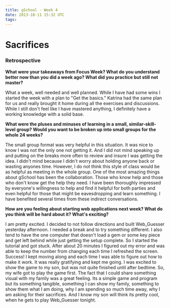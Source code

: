 ```yaml
---
title: gSchool - Week 4
date: 2013-10-11 15:32 UTC
tags:
---
```


<H1><b> Sacrifices </b></H1>

<H3><b> Retrospective </b></H3>
<p>
<b>What were your takeaways from Focus Week? What do you understand better now than you did a week ago? What did you practice but still not master?</b>

What a week, well needed and well planned.  While I have had some wins I started the week with a plan to "Get the basics."  Katrina had the same plan for us and really brought it home during all the exercises and discussions. While I still don't feel like I have mastered anything, I definitely have a working knowledge with a solid base.

<b>What were the pluses and minuses of learning in a small, similar-skill-level group? Would you want to be broken up into small groups for the whole 24 weeks?</b>

The small group format was very helpful in this situation. It was nice to know I was not the only one not getting it. And I did not mind speaking up and putting on the breaks more often to review and insure I was getting the idea.  I didn't mind because I didn't worry about holding anyone back or wasting anyones time.  However, I do not think this style of class would be as helpful as meeting in the whole group.  One of the most amazing things about gSchool has been the collaboration.  Those who know help and those who don't know get the help they need.  I have been thoroughly impressed by everyone's willingness to help and find it helpful for both parties and even helpful for those that might be eavesdropping and learn something. I have benefited several times from these indirect conversations.

<b>How are you feeling about starting web applications next week? What do you think will be hard about it? What's exciting?</b>

I am pretty excited.  I decided to not follow directions and built Web_Guesser yesterday afternoon.  I needed a break and to try something different.  I also tend to have the one computer that doesn't load a gem or some key piece and get left behind while just getting the setup complete.  So I started the tutorial and got stuck.  After about 20 minutes I figured out my error and was able to keep the number from changing each time I refreshed the screen.  Success!  I kept moving along and each time I was able to figure out how to make it work.  It was really gratifying and kept me going.  I was excited to show the game to my son, but was not quite finished until after bedtime.  So, my wife got to play the game first. The fact that I could share something visual with my family was a great feeling.  Its a simple game and program but its something tangible, something I can show my family, something to show them what I am doing, why I am spending so much time away, why I am asking for their sacrifices. And I know my son will think its pretty cool, when he gets to play Web_Guesser tonight.
</p>
